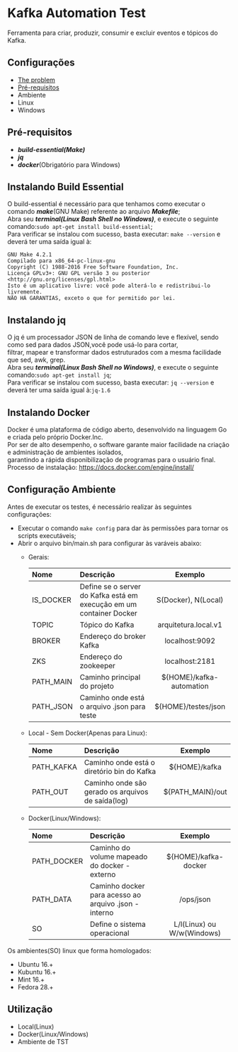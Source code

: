 # Kafka Automation Test

<p>Ferramenta para criar, produzir, consumir e excluir eventos e tópicos do Kafka.
</p>

## Configurações
- [The problem](#the-problem)
- [Pré-requisitos](#Pré-requisitos)
- Ambiente 
- Linux
- Windows

## Pré-requisitos
 - **_build-essential(Make)_**
 - **_jq_**
 - **_docker_**(Obrigatório para Windows)

## Instalando Build Essential
 O build-essential é necessário para que tenhamos como executar o comando **_make_**(GNU Make) referente ao arquivo **_Makefile_**;
 <br/>Abra seu **_terminal(Linux Bash Shell no Windows)_**, e execute o seguinte comando:`sudo apt-get install build-essential`;
 <br/>Para verificar se instalou com sucesso, basta executar: `make --version` e deverá ter uma saída igual à:<br/> 

```
GNU Make 4.2.1
Compilado para x86_64-pc-linux-gnu
Copyright (C) 1988-2016 Free Software Foundation, Inc.
Licença GPLv3+: GNU GPL versão 3 ou posterior <http://gnu.org/licenses/gpl.html>
Isto é um aplicativo livre: você pode alterá-lo e redistribui-lo livremente.
NÃO HÁ GARANTIAS, exceto o que for permitido por lei.
```

## Instalando jq
O jq é um processador JSON de linha de comando leve e flexível, sendo como sed para dados JSON,você pode usá-lo para cortar,
<br/>filtrar, mapear e transformar dados estruturados com a mesma facilidade que sed, awk, grep.
<br/>Abra seu **_terminal(Linux Bash Shell no Windows)_**, e execute o seguinte comando:`sudo apt-get install jq`;
<br/>Para verificar se instalou com sucesso, basta executar: `jq --version` e deverá ter uma saída igual à:`jq-1.6`

## Instalando Docker
Docker é uma plataforma de código aberto, desenvolvido na linguagem Go e criada pelo próprio Docker.Inc. 
<br/>Por ser de alto desempenho, o software garante maior facilidade na criação e administração de ambientes isolados, 
<br/>garantindo a rápida disponibilização de programas para o usuário final.
<br/> Processo de instalação: https://docs.docker.com/engine/install/

## Configuração Ambiente
Antes de executar os testes, é necessário realizar às seguintes configurações:
   - Executar o comando `make config` para dar às permissões para tornar os scripts executáveis;
   - Abrir o arquivo bin/main.sh para configurar às varáveis abaixo:
     -  Gerais: <br/>
        
        | Nome                        | Descrição                                                           | Exemplo                                           |          
        |:-------------               | :-------------                                                      | :-------------:                                   |
        | IS_DOCKER                   | Define se o server do Kafka está em execução em um container Docker | S(Docker), N(Local)                               |
        | TOPIC                       | Tópico do Kafka                                                     | arquitetura.local.v1                              |
        | BROKER                      | Endereço do broker Kafka                                            | localhost:9092                                    |
        | ZKS                         | Endereço do zookeeper                                               | localhost:2181                                    |
        | PATH_MAIN                   | Caminho principal do projeto                                        | ${HOME}/kafka-automation                          |
        | PATH_JSON                   | Caminho onde está o arquivo .json para teste                        | ${HOME}/testes/json                               |
        
     - Local - Sem Docker(Apenas para Linux):<br/>
       
        | Nome                        | Descrição                                                           | Exemplo                                           |          
        |:-------------               | :-------------                                                      | :-------------:                                   |
        | PATH_KAFKA                  | Caminho onde está o diretório bin do Kafka                          | ${HOME}/kafka                                     |
        | PATH_OUT                    | Caminho onde são gerado os arquivos de saída(log)                   | ${PATH_MAIN}/out                                  |
     
     - Docker(Linux/Windows):<br/>  
       
        | Nome                        | Descrição                                                           | Exemplo                                           |          
        |:-------------               | :-------------                                                      | :-------------:                                   |
        | PATH_DOCKER                 | Caminho do volume mapeado do docker - externo                       | ${HOME}/kafka-docker                              |
        | PATH_DATA                   | Caminho docker para acesso ao arquivo .json - interno               | /ops/json                                         |
        | SO                          | Define o sistema operacional                                        |  L/l(Linux) ou W/w(Windows)                       |
    
Os ambientes(SO) linux que forma homologados:
- Ubuntu 16.+
- Kubuntu 16.+
- Mint 16.+
- Fedora 28.+
## Utilização
- Local(Linux)
- Docker(Linux/Windows)
- Ambiente de TST
